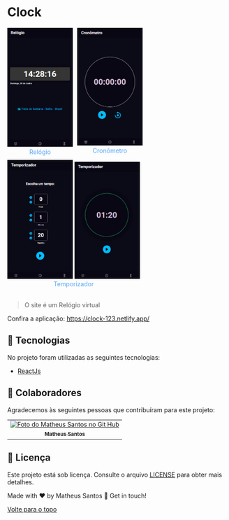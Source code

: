 # Clock


<div style="display: flex; gap: 10px; flex-wrap: wrap;">
  

  <div>
    <img id="top" src="src/Assets/Screenshot_1.png" width="150px" alt="Foto apresentando o projeto">
    <span style="display: block; text-align:center; color: #58A6F8">Relógio</span>
  </div>

  <div>
    <img id="top" src="src/Assets/Screenshot_2.png" width="150px" alt="Foto apresentando o projeto">
    <span style="display: block; text-align:center; color: #58A6F8">Cronômetro</span>
  </div>

  <div>
    <img id="top" src="src/Assets/Screenshot_3.png" width="150px" alt="Foto apresentando o projeto">
    <img id="top" src="src/Assets/Screenshot_4.png" width="150px" alt="Foto apresentando o projeto">
    <span style="display: block; text-align:center; color: #58A6F8">Temporizador</span>
  </div>
  
  
</div>
<br/>

> O site é um Relógio virtual

Confira a aplicação: https://clock-123.netlify.app/

## :rocket: Tecnologias ##

No projeto foram utilizadas as seguintes tecnologias:

- [ReactJs](https://pt-br.reactjs.org/)



## 🤝 Colaboradores

Agradecemos às seguintes pessoas que contribuíram para este projeto:

<table>
  <tr>
    <td align="center">
      <a href="#">
        <img src="https://avatars.githubusercontent.com/u/90225074?s=400&u=3514f5f6eeb1c9f5c14ad9deb479ae8e8ec8bd6f&v=4" width="160px;" alt="Foto do Matheus Santos no Git Hub"/><br>
        <sub>
          <b>Matheus Santos</b>
        </sub>
      </a>
    </td>
  </tr>
</table>

## 📝 Licença

Este projeto está sob licença. Consulte o arquivo [LICENSE](LICENSE.md) para obter mais detalhes.

Made with ♥ by Matheus Santos 👋 Get in touch!

<a href="#top">Volte para o topo</a>
